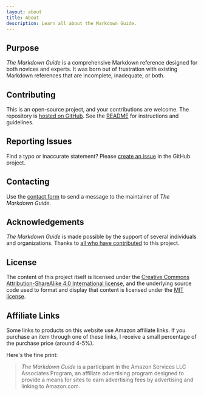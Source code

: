 ```yaml
---
layout: about
title: About
description: Learn all about the Markdown Guide.
---
```


## Purpose

*The Markdown Guide* is a comprehensive Markdown reference designed for both novices and experts. It was born out of frustration with existing Markdown references that are incomplete, inadequate, or both.

## Contributing

This is an open-source project, and your contributions are welcome. The repository is [hosted on GitHub](https://github.com/mattcone/markdown-guide). See the [README](https://github.com/mattcone/markdown-guide/blob/master/README.md) for instructions and guidelines.

## Reporting Issues

Find a typo or inaccurate statement? Please [create an issue](https://github.com/mattcone/markdown-guide/issues) in the GitHub project.

## Contacting

Use the [contact form](/contact/) to send a message to the maintainer of *The Markdown Guide*.

## Acknowledgements

*The Markdown Guide* is made possible by the support of several individuals and organizations. Thanks to [all who have contributed](https://github.com/mattcone/markdown-guide/graphs/contributors) to this project.

## License

The content of this project itself is licensed under the [Creative Commons Attribution-ShareAlike 4.0 International license](https://creativecommons.org/licenses/by-sa/4.0/), and the underlying source code used to format and display that content is licensed under the [MIT license](https://github.com/mattcone/markdown-guide/blob/master/LICENSE-CODE.txt).

## Affiliate Links

Some links to products on this website use Amazon affiliate links. If you purchase an item through one of these links, I receive a small percentage of the purchase price (around 4-5%).

Here's the fine print: 

> *The Markdown Guide* is a participant in the Amazon Services LLC Associates Program, an affiliate advertising program designed to provide a means for sites to earn advertising fees by advertising and linking to Amazon.com.
